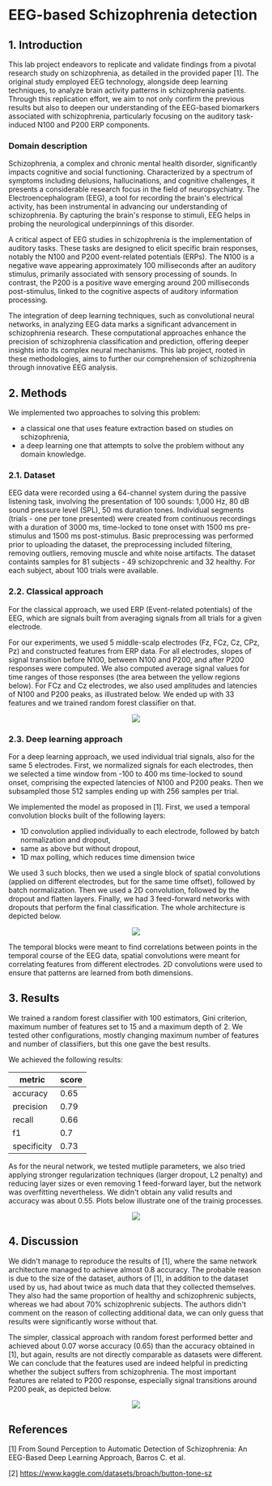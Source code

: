 # EEG-based Schizophrenia detection

## 1. Introduction

This lab project endeavors to replicate and validate findings from a pivotal research study on schizophrenia, as detailed in the provided paper [1]. The original study employed EEG technology, alongside deep learning techniques, to analyze brain activity patterns in schizophrenia patients. Through this replication effort, we aim to not only confirm the previous results but also to deepen our understanding of the EEG-based biomarkers associated with schizophrenia, particularly focusing on the auditory task-induced N100 and P200 ERP components.

### Domain description
Schizophrenia, a complex and chronic mental health disorder, significantly impacts cognitive and social functioning. Characterized by a spectrum of symptoms including delusions, hallucinations, and cognitive challenges, it presents a considerable research focus in the field of neuropsychiatry. The Electroencephalogram (EEG), a tool for recording the brain's electrical activity, has been instrumental in advancing our understanding of schizophrenia. By capturing the brain's response to stimuli, EEG helps in probing the neurological underpinnings of this disorder.

A critical aspect of EEG studies in schizophrenia is the implementation of auditory tasks. These tasks are designed to elicit specific brain responses, notably the N100 and P200 event-related potentials (ERPs). The N100 is a negative wave appearing approximately 100 milliseconds after an auditory stimulus, primarily associated with sensory processing of sounds. In contrast, the P200 is a positive wave emerging around 200 milliseconds post-stimulus, linked to the cognitive aspects of auditory information processing.

The integration of deep learning techniques, such as convolutional neural networks, in analyzing EEG data marks a significant advancement in schizophrenia research. These computational approaches enhance the precision of schizophrenia classification and prediction, offering deeper insights into its complex neural mechanisms. This lab project, rooted in these methodologies, aims to further our comprehension of schizophrenia through innovative EEG analysis.

## 2. Methods

We implemented two approaches to solving this problem:
- a classical one that uses feature extraction based on studies on schizophrenia,
- a deep learning one that attempts to solve the problem without any domain knowledge.

### 2.1. Dataset

EEG data were recorded using a 64-channel system during the passive listening task, involving the presentation of 100 sounds: 1,000 Hz, 80 dB sound pressure level (SPL), 50 ms duration tones. Individual segments (trials - one per tone presented) were created from continuous recordings with a duration of 3000 ms, time-locked to tone onset with 1500 ms pre-stimulus and 1500 ms post-stimulus. Basic preprocessing was performed prior to uploading the dataset, the preprocessing included filtering, removing outliers, removing muscle and white noise artifacts. The dataset containts samples for 81 subjects - 49 schizopchrenic and 32 healthy. For each subject, about 100 trials were available.


### 2.2. Classical approach

For the classical approach, we used ERP (Event-related potentials) of the EEG, which are signals built from averaging signals from all trials for a given electrode. 

For our experiments, we used 5 middle-scalp electrodes (Fz, FCz, Cz, CPz, Pz) and constructed features from ERP data. For all electrodes, slopes of signal transition before N100, between N100 and P200, and after P200 responses were computed. We also computed average signal values for time ranges of those responses (the area between the yellow regions below). For FCz and Cz electrodes, we also used amplitudes and latencies of N100 and P200 peaks, as illustrated below. We ended up with 33 features and we trained random forest classifier on that.

<p align="center">
  <img src="./imgs/rf_features.png"/>
</p>

### 2.3. Deep learning approach

For a deep learning approach, we used individual trial signals, also for the same 5 electrodes. First, we normalized signals for each electrodes, then we selected a time window from -100 to 400 ms time-locked to sound onset, comprising the expected latencies of N100 and P200 peaks. Then we subsampled those 512 samples ending up with 256 samples per trial.

We implemented the model as proposed in [1]. First, we used a temporal convolution blocks built of the following layers:
- 1D convolution applied individually to each electrode, followed by batch normalization and dropout,
- same as above but without dropout,
- 1D max polling, which reduces time dimension twice

We used 3 such blocks, then we used a single block of spatial convolutions (applied on different electrodes, but for the same time offset), followed by batch normalization. Then we used a 2D convolution, followed by the dropout and flatten layers. Finally, we had 3 feed-forward networks with dropouts that perform the final classification. The whole architecture is depicted below.

<p align="center">
  <img src="./imgs/sznet.png"/>
</p>

The temporal blocks were meant to find correlations between points in the temporal course of the EEG data, spatial convolutions were meant for correlating features from different electrodes. 2D convolutions were used to ensure that patterns are learned from both dimensions.

## 3. Results 

We trained a random forest classifier with 100 estimators, Gini criterion, maximum number of features set to 15 and a maximum depth of 2. We tested other configurations, mostly changing maximum number of features and number of classifiers, but this one gave the best results.

We achieved the following results:

| metric   | score  |
| -------- | -----  |
| accuracy | 0.65   |
| precision| 0.79   |
| recall   | 0.66   |
| f1       | 0.7    |
| specificity | 0.73|


As for the neural network, we tested mutliple parameters, we also tried applying stronger regularization techniques (larger dropout, L2 penalty) and reducing layer sizes or even removing 1 feed-forward layer, but the network was overfitting nevertheless. We didn't obtain any valid results and accuracy was about 0.55. Plots below illustrate one of the trainig processes.

<p align="center">
  <img src="./imgs/sznet_training.png"/>
</p>

## 4. Discussion

We didn't manage to reproduce the results of [1], where the same network architecture managed to achieve almost 0.8 accuracy. The probable reason is due to the size of the dataset, authors of [1], in addition to the dataset used by us, had about twice as much data that they collected themselves. They also had the same proportion of healthy and schizophrenic subjects, whereas we had about 70% schizophrenic subjects. The authors didn't comment on the reason of collecting additional data, we can only guess that results were significantly worse without that.

The simpler, classical approach with random forest performed better and achieved about 0.07 worse accuracy (0.65) than the accuracy obtained in [1], but again, results are not directly comparable as datasets were different. We can conclude that the features used are indeed helpful in predicting whether the subject suffers from schizophrenia. The most important features are related to P200 response, especially signal transitions around P200 peak, as depicted below.

<p align="center">
  <img src="./imgs/feature_importances.png"/>
</p>


## References

[1] From Sound Perception to Automatic Detection of Schizophrenia: An EEG-Based Deep Learning Approach, Barros C. et al.

[2] https://www.kaggle.com/datasets/broach/button-tone-sz